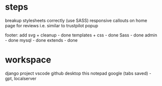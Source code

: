 
# steps
breakup stylesheets correctly (use SASS)
responsive
callouts on home page for reviews i.e. similar to trustpilot popup

footer: add svg + cleanup - done
templates + css - done
Sass - done
admin - done
mysql - done
extends - done

# workspace
django project vscode
github desktop
this notepad
google (tabs saved) - gpt, localserver

